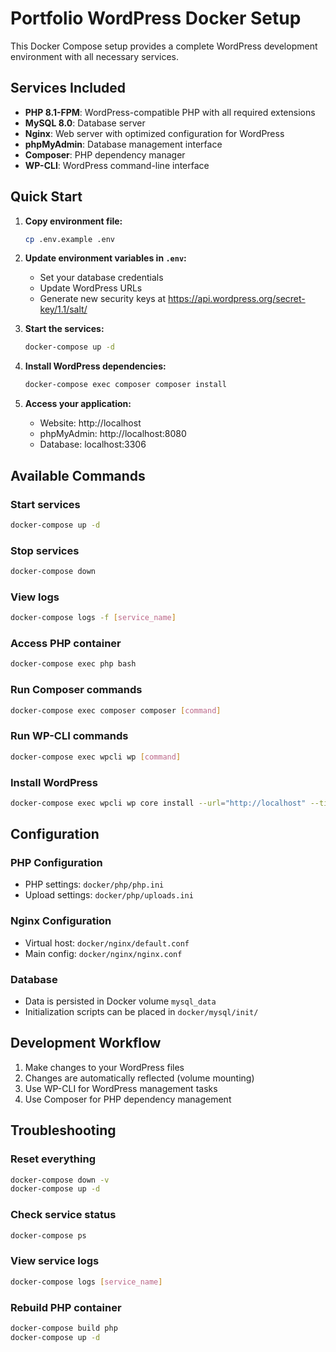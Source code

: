 # Portfolio WordPress Docker Setup

This Docker Compose setup provides a complete WordPress development environment with all necessary services.

## Services Included

- **PHP 8.1-FPM**: WordPress-compatible PHP with all required extensions
- **MySQL 8.0**: Database server
- **Nginx**: Web server with optimized configuration for WordPress
- **phpMyAdmin**: Database management interface
- **Composer**: PHP dependency manager
- **WP-CLI**: WordPress command-line interface

## Quick Start

1. **Copy environment file:**
   ```bash
   cp .env.example .env
   ```

2. **Update environment variables in `.env`:**
   - Set your database credentials
   - Update WordPress URLs
   - Generate new security keys at https://api.wordpress.org/secret-key/1.1/salt/

3. **Start the services:**
   ```bash
   docker-compose up -d
   ```

4. **Install WordPress dependencies:**
   ```bash
   docker-compose exec composer composer install
   ```

5. **Access your application:**
   - Website: http://localhost
   - phpMyAdmin: http://localhost:8080
   - Database: localhost:3306

## Available Commands

### Start services
```bash
docker-compose up -d
```

### Stop services
```bash
docker-compose down
```

### View logs
```bash
docker-compose logs -f [service_name]
```

### Access PHP container
```bash
docker-compose exec php bash
```

### Run Composer commands
```bash
docker-compose exec composer composer [command]
```

### Run WP-CLI commands
```bash
docker-compose exec wpcli wp [command]
```

### Install WordPress
```bash
docker-compose exec wpcli wp core install --url="http://localhost" --title="Portfolio" --admin_user="admin" --admin_password="password" --admin_email="admin@example.com"
```

## Configuration

### PHP Configuration
- PHP settings: `docker/php/php.ini`
- Upload settings: `docker/php/uploads.ini`

### Nginx Configuration
- Virtual host: `docker/nginx/default.conf`
- Main config: `docker/nginx/nginx.conf`

### Database
- Data is persisted in Docker volume `mysql_data`
- Initialization scripts can be placed in `docker/mysql/init/`

## Development Workflow

1. Make changes to your WordPress files
2. Changes are automatically reflected (volume mounting)
3. Use WP-CLI for WordPress management tasks
4. Use Composer for PHP dependency management

## Troubleshooting

### Reset everything
```bash
docker-compose down -v
docker-compose up -d
```

### Check service status
```bash
docker-compose ps
```

### View service logs
```bash
docker-compose logs [service_name]
```

### Rebuild PHP container
```bash
docker-compose build php
docker-compose up -d
```
